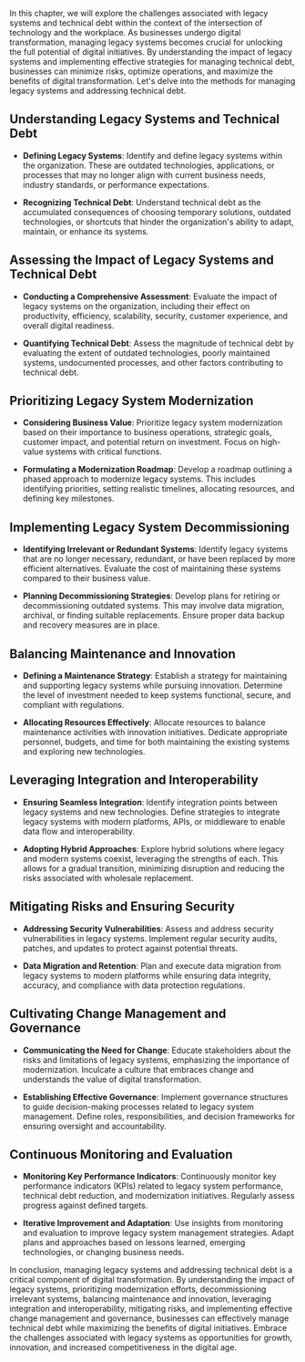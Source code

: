 
In this chapter, we will explore the challenges associated with legacy systems and technical debt within the context of the intersection of technology and the workplace. As businesses undergo digital transformation, managing legacy systems becomes crucial for unlocking the full potential of digital initiatives. By understanding the impact of legacy systems and implementing effective strategies for managing technical debt, businesses can minimize risks, optimize operations, and maximize the benefits of digital transformation. Let's delve into the methods for managing legacy systems and addressing technical debt.

Understanding Legacy Systems and Technical Debt
-----------------------------------------------

* **Defining Legacy Systems**: Identify and define legacy systems within the organization. These are outdated technologies, applications, or processes that may no longer align with current business needs, industry standards, or performance expectations.

* **Recognizing Technical Debt**: Understand technical debt as the accumulated consequences of choosing temporary solutions, outdated technologies, or shortcuts that hinder the organization's ability to adapt, maintain, or enhance its systems.

Assessing the Impact of Legacy Systems and Technical Debt
---------------------------------------------------------

* **Conducting a Comprehensive Assessment**: Evaluate the impact of legacy systems on the organization, including their effect on productivity, efficiency, scalability, security, customer experience, and overall digital readiness.

* **Quantifying Technical Debt**: Assess the magnitude of technical debt by evaluating the extent of outdated technologies, poorly maintained systems, undocumented processes, and other factors contributing to technical debt.

Prioritizing Legacy System Modernization
----------------------------------------

* **Considering Business Value**: Prioritize legacy system modernization based on their importance to business operations, strategic goals, customer impact, and potential return on investment. Focus on high-value systems with critical functions.

* **Formulating a Modernization Roadmap**: Develop a roadmap outlining a phased approach to modernize legacy systems. This includes identifying priorities, setting realistic timelines, allocating resources, and defining key milestones.

Implementing Legacy System Decommissioning
------------------------------------------

* **Identifying Irrelevant or Redundant Systems**: Identify legacy systems that are no longer necessary, redundant, or have been replaced by more efficient alternatives. Evaluate the cost of maintaining these systems compared to their business value.

* **Planning Decommissioning Strategies**: Develop plans for retiring or decommissioning outdated systems. This may involve data migration, archival, or finding suitable replacements. Ensure proper data backup and recovery measures are in place.

Balancing Maintenance and Innovation
------------------------------------

* **Defining a Maintenance Strategy**: Establish a strategy for maintaining and supporting legacy systems while pursuing innovation. Determine the level of investment needed to keep systems functional, secure, and compliant with regulations.

* **Allocating Resources Effectively**: Allocate resources to balance maintenance activities with innovation initiatives. Dedicate appropriate personnel, budgets, and time for both maintaining the existing systems and exploring new technologies.

Leveraging Integration and Interoperability
-------------------------------------------

* **Ensuring Seamless Integration**: Identify integration points between legacy systems and new technologies. Define strategies to integrate legacy systems with modern platforms, APIs, or middleware to enable data flow and interoperability.

* **Adopting Hybrid Approaches**: Explore hybrid solutions where legacy and modern systems coexist, leveraging the strengths of each. This allows for a gradual transition, minimizing disruption and reducing the risks associated with wholesale replacement.

Mitigating Risks and Ensuring Security
--------------------------------------

* **Addressing Security Vulnerabilities**: Assess and address security vulnerabilities in legacy systems. Implement regular security audits, patches, and updates to protect against potential threats.

* **Data Migration and Retention**: Plan and execute data migration from legacy systems to modern platforms while ensuring data integrity, accuracy, and compliance with data protection regulations.

Cultivating Change Management and Governance
--------------------------------------------

* **Communicating the Need for Change**: Educate stakeholders about the risks and limitations of legacy systems, emphasizing the importance of modernization. Inculcate a culture that embraces change and understands the value of digital transformation.

* **Establishing Effective Governance**: Implement governance structures to guide decision-making processes related to legacy system management. Define roles, responsibilities, and decision frameworks for ensuring oversight and accountability.

Continuous Monitoring and Evaluation
------------------------------------

* **Monitoring Key Performance Indicators**: Continuously monitor key performance indicators (KPIs) related to legacy system performance, technical debt reduction, and modernization initiatives. Regularly assess progress against defined targets.

* **Iterative Improvement and Adaptation**: Use insights from monitoring and evaluation to improve legacy system management strategies. Adapt plans and approaches based on lessons learned, emerging technologies, or changing business needs.

In conclusion, managing legacy systems and addressing technical debt is a critical component of digital transformation. By understanding the impact of legacy systems, prioritizing modernization efforts, decommissioning irrelevant systems, balancing maintenance and innovation, leveraging integration and interoperability, mitigating risks, and implementing effective change management and governance, businesses can effectively manage technical debt while maximizing the benefits of digital initiatives. Embrace the challenges associated with legacy systems as opportunities for growth, innovation, and increased competitiveness in the digital age.
